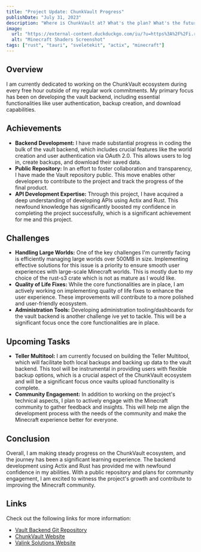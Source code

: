 ```yaml
---
title: "Project Update: ChunkVault Progress"
publishDate: "July 31, 2023"
description: "Where is ChunkVault at? What's the plan? What's the future?"
image:
  url: "https://external-content.duckduckgo.com/iu/?u=https%3A%2F%2Fi.redd.it%2Fp652o795n56z.png&f=1&nofb=1&ipt=56852fa97cf6b01e1a4da30c258d50bc0f558a426164f584ff254405b7b2ed32&ipo=images"
  alt: "Minecraft Shaders Screenshot"
tags: ["rust", "tauri", "sveletekit", "actix", "minecraft"]
---
```


## Overview
I am currently dedicated to working on the ChunkVault ecosystem during every free hour outside of my regular work commitments. My primary focus has been on developing the vault backend, including essential functionalities like user authentication, backup creation, and download capabilities.

## Achievements
- **Backend Development:** I have made substantial progress in coding the bulk of the vault backend, which includes crucial features like the world creation and user authentication via OAuth 2.0. This allows users to log in, create backups, and download their saved data.
- **Public Repository:** In an effort to foster collaboration and transparency, I have made the Vault repository public. This move enables other developers to contribute to the project and track the progress of the final product.
- **API Development Expertise:** Through this project, I have acquired a deep understanding of developing APIs using Actix and Rust. This newfound knowledge has significantly boosted my confidence in completing the project successfully, which is a significant achievement for me and this project.

## Challenges
- **Handling Large Worlds:** One of the key challenges I'm currently facing is efficiently managing large worlds over 500MB in size. Implementing effective solutions for this issue is a priority to ensure smooth user experiences with large-scale Minecraft worlds. This is mostly due to my choice of the rust-s3 crate which is not as mature as I would like.
- **Quality of Life Fixes:** While the core functionalities are in place, I am actively working on implementing quality of life fixes to enhance the user experience. These improvements will contribute to a more polished and user-friendly ecosystem.
- **Administration Tools:** Developing administration tooling/dashboards for the vault backend is another challenge ive yet to tackle. This will be a significant focus once the core functionalities are in place.

## Upcoming Tasks
- **Teller Multitool:** I am currently focused on building the Teller Multitool, which will facilitate both local backups and backing up data to the vault backend. This tool will be instrumental in providing users with flexible backup options, which is a crucial aspect of the ChunkVault ecosystem and will be a significant focus once vaults upload functionality is complete.
- **Community Engagement:** In addition to working on the project's technical aspects, I plan to actively engage with the Minecraft community to gather feedback and insights. This will help me align the development process with the needs of the community and make the Minecraft experience better for everyone.

## Conclusion
Overall, I am making steady progress on the ChunkVault ecosystem, and the journey has been a significant learning experience. The backend development using Actix and Rust has provided me with newfound confidence in my abilities. With a public repository and plans for community engagement, I am excited to witness the project's growth and contribute to improving the Minecraft community.

## Links

Check out the following links for more information:

- [Vault Backend Git Repository](https://github.com/Valink-Solutions/vault)
- [ChunkVault Website](https://chunkvault.com)
- [Valink Solutions Website](https://valink.io)